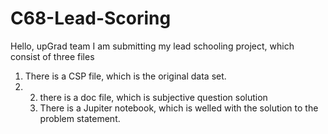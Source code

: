 # C68-Lead-Scoring
Hello, upGrad team
I am submitting my lead schooling project, which consist of three files
1. There is a CSP file, which is the original data set.
2. 2. there is a doc file, which is subjective question solution
   3. There is a Jupiter notebook, which is welled with the solution to the problem statement.
